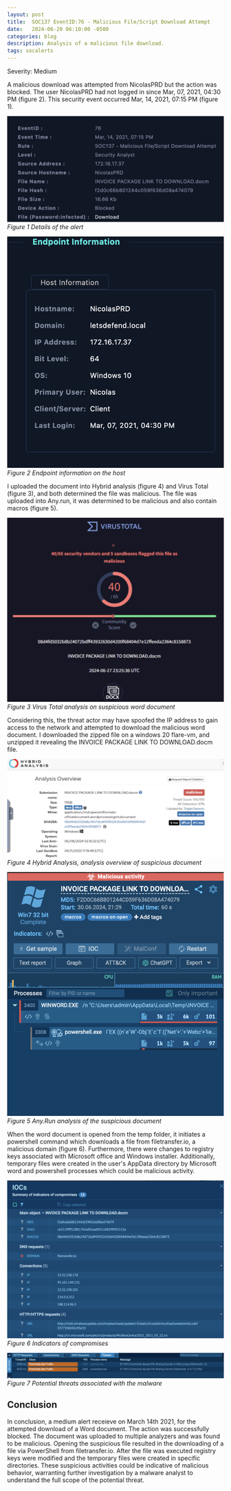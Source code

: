 ```yaml
---
layout: post
title:  SOC137 EventID:76 - Malicious File/Script Download Attempt 
date:   2024-06-20 06:10:00 -0500
categories: blog 
description: Analysis of a malicious file download.
tags: socalerts 
---
```


Severity: Medium     

A malicious download was attempted from NicolasPRD but the action was blocked. The user NicolasPRD had not logged in since Mar, 07, 2021, 04:30 PM (figure 2). This security event occurred Mar, 14, 2021, 07:15 PM (figure 1). 

![Alert](/assets/img/soc137/1.png)
_Figure 1 Details of the alert_  


![Alert](/assets/img/soc137/19.png)
_Figure 2 Endpoint information on the host_  


I uploaded the document into Hybrid analysis (figure 4) and Virus Total (figure 3), and both determined the file was malicious. The file was uploaded into Any.run, it was determined to be malicious and also contain macros (figure 5).

![Alert](/assets/img/soc137/2.png)
_Figure 3  Virus Total analysis on suspicious word document_  

Considering this, the threat actor may have spoofed the IP address to gain access to the network and attempted to download the malicious word document. I downloaded the zipped file on a windows 20 flare-vm, and unzipped it revealing the INVOICE PACKAGE LINK TO DOWNLOAD.docm file. 


![Alert](/assets/img/soc137/4.png)
_Figure 4 Hybrid Analysis, analysis overview of suspicious document_  


![Alert](/assets/img/soc137/11.png)
_Figure 5 Any.Run analysis of the suspicious document_  

 When the word document is opened from the temp folder, it initiates a powershell command which downloads a file from filetransfer.io, a malicious domain (figure 6). Furthermore, there were changes to registry keys associated with Microsoft office and Windows installer. Additionally, temporary files were created in the user's AppData directory by Microsoft word and powershell processes which could be malicious activity.

![Alert](/assets/img/soc137/6.png)
_Figure 6 Indicators of compromises_  


![Alert](/assets/img/soc137/15.png)
_Figure 7 Potential threats associated with the malware_  


## Conclusion


In conclusion,  a medium alert receieve on March 14th 2021, for the attempted download of a Word document. The action was successfully blocked. The document was uploaded to multiple analyzers and was found to be malicious. Opening the suspicious file resulted in the downloading of a file via PowerShell from filetransfer.io. After the file was executed registry keys were modified and the temporary files were created in specific directories. These suspicious activities could be indicative of malicious behavior, warranting further investigation by a malware analyst to understand the full scope of the potential threat.          